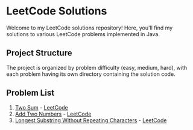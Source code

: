 # LeetCode Solutions

Welcome to my LeetCode solutions repository! Here, you'll find my solutions to various LeetCode problems implemented in Java.

## Project Structure

The project is organized by problem difficulty (easy, medium, hard), with each problem having its own directory containing the solution code.

## Problem List
1. [Two Sum](src/pl/mbaracz/leetcode/easy/Problem1.java) - [LeetCode](https://leetcode.com/problems/two-sum/)
2. [Add Two Numbers](src/pl/mbaracz/leetcode/medium/Problem2.java) - [LeetCode](https://leetcode.com/problems/add-two-numbers/)
3. [Longest Substring Without Repeating Characters](src/pl/mbaracz/leetcode/medium/Problem3.java) - [LeetCode](https://leetcode.com/problems/longest-substring-without-repeating-characters/)